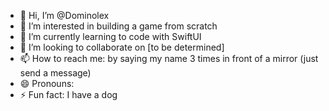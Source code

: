 - 👋 Hi, I’m @Dominolex
- 👀 I’m interested in building a game from scratch
- 🌱 I’m currently learning to code with SwiftUI
- 👾 I’m looking to collaborate on [to be determined]
- 📫 How to reach me: by saying my name 3 times in front of a mirror (just send a message)
- 😄 Pronouns: 
- ⚡ Fun fact: I have a dog 

<!---
Dominolex/Dominolex is a ✨ special ✨ repository because its `README.md` (this file) appears on your GitHub profile.
You can click the Preview link to take a look at your changes.
--->

